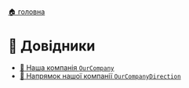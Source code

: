 ﻿[🏠 головна](../README.MD)
#  📘 Довідники

- [📘 Наша компанія `OurCompany`](./OurCompany.md)
- [📘 Напрямок нашої компанії `OurCompanyDirection`](./OurCompanyDirection.md)